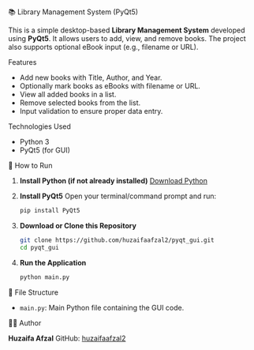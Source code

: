 
 📚 Library Management System (PyQt5)

This is a simple desktop-based **Library Management System** developed using **PyQt5**. It allows users to add, view, and remove books. The project also supports optional eBook input (e.g., filename or URL).

 Features

* Add new books with Title, Author, and Year.
* Optionally mark books as eBooks with filename or URL.
* View all added books in a list.
* Remove selected books from the list.
* Input validation to ensure proper data entry.

Technologies Used

* Python 3
* PyQt5 (for GUI)

🚀 How to Run

1. **Install Python (if not already installed)**
   [Download Python](https://www.python.org/downloads/)

2. **Install PyQt5**
   Open your terminal/command prompt and run:

   ```bash
   pip install PyQt5
   ```

3. **Download or Clone this Repository**

   ```bash
   git clone https://github.com/huzaifaafzal2/pyqt_gui.git
   cd pyqt_gui
   ```

4. **Run the Application**

   ```bash
   python main.py
   ```

📁 File Structure

* `main.py`: Main Python file containing the GUI code.


 🧑‍💻 Author

**Huzaifa Afzal**
GitHub: [huzaifaafzal2](https://github.com/huzaifaafzal2)

